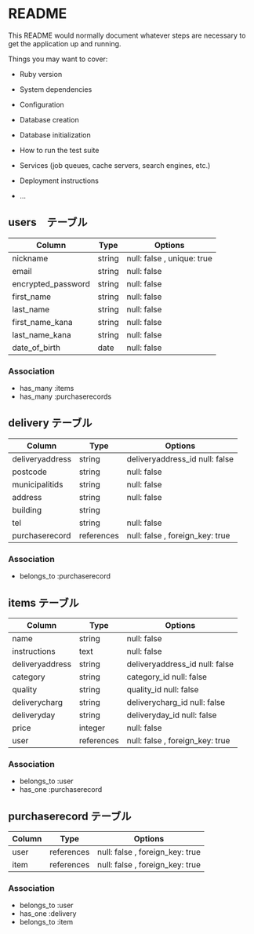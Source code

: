 # README

This README would normally document whatever steps are necessary to get the
application up and running.

Things you may want to cover:

* Ruby version

* System dependencies

* Configuration

* Database creation

* Database initialization

* How to run the test suite

* Services (job queues, cache servers, search engines, etc.)

* Deployment instructions

* ...

## users　テーブル

| Column                           | Type        | Options                   |
| -------------------------------- | ----------- | ------------------------- |
| nickname                         | string      | null: false , unique: true|
| email                            | string      | null: false               |
| encrypted_password               | string      | null: false               |
| first_name                       | string      | null: false               |
| last_name                        | string      | null: false               |
| first_name_kana                  | string      | null: false               |
| last_name_kana                   | string      | null: false               |
| date_of_birth                    | date        | null: false               |

### Association
- has_many :items
- has_many :purchaserecords




## delivery テーブル

| Column                      | Type       | Options                        |
| --------------------------- | ---------- | ------------------------------ |
| deliveryaddress             | string     | deliveryaddress_id null: false |
| postcode                    | string     | null: false                    |
| municipalitids              | string     | null: false                    |
| address                     | string     | null: false                    |
| building                    | string     |                                |
| tel                         | string     | null: false                    |
| purchaserecord              | references | null: false , foreign_key: true|

### Association
- belongs_to :purchaserecord




## items テーブル

| Column                     | Type       | Options                        |
| -------------------------- | ---------- | ------------------------------ |
| name                       | string     | null: false                    |
| instructions               | text       | null: false                    |
| deliveryaddress            | string     | deliveryaddress_id null: false |
| category                   | string     | category_id      null: false   |
| quality                    | string     | quality_id       null: false   |
| deliverycharg              | string     | deliverycharg_id null: false   |
| deliveryday                | string     | deliveryday_id   null: false   |
| price                      | integer    | null: false                    |
| user                       | references | null: false , foreign_key: true|

### Association  
- belongs_to :user
- has_one :purchaserecord




## purchaserecord テーブル

| Column                     | Type       | Options                        |
| -------------------------- | ---------- | ------------------------------ |
| user                       | references | null: false , foreign_key: true|
| item                       | references | null: false , foreign_key: true|

### Association
- belongs_to :user
- has_one    :delivery
- belongs_to :item

